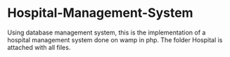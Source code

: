 # Hospital-Management-System
Using database management system, this is the implementation of a hospital management system done on wamp in php. The folder Hospital is attached with all files.
